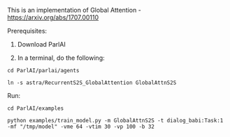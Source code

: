 This is an implementation of Global Attention - https://arxiv.org/abs/1707.00110

Prerequisites:

1. Download ParlAI

2. In a terminal, do the following:

`cd ParlAI/parlai/agents`

`ln -s astra/RecurrentS2S_GlobalAttention GlobalAttnS2S`

Run:

`cd ParlAI/examples`

`python examples/train_model.py -m GlobalAttnS2S -t dialog_babi:Task:1 -mf "/tmp/model" -vme 64 -vtim 30 -vp 100 -b 32`
